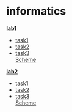 # informatics
<a style="font-weight: bold" href='https://github.com/kirillusgudkov/informatics/tree/main/lab1'>lab1</a>
<ul>
  <li><a href='https://github.com/kirillusgudkov/informatics/tree/main/lab1/1.asm'>task1</a></li>
  <li><a href='https://github.com/kirillusgudkov/informatics/tree/main/lab1/2.asm'>task2</a></li>
  <li><a href='https://github.com/kirillusgudkov/informatics/tree/main/lab1/3.asm'>task3</a></li> <a href='https://github.com/kirillusgudkov/informatics/blob/main/lab1/maximf3.jpg'>Scheme</a>
</ul>

<a style="font-weight: bold" href='https://github.com/kirillusgudkov/informatics/tree/main/lab2'>lab2</a>
<ul>
  <li><a href='https://github.com/kirillusgudkov/informatics/tree/main/lab2/1.asm'>task1</a></li>
  <li><a href='https://github.com/kirillusgudkov/informatics/tree/main/lab2/2.asm'>task2</a></li>
  <li><a href='https://github.com/kirillusgudkov/informatics/tree/main/lab2/3.asm'>task3</a></li> <a href='https://github.com/kirillusgudkov/informatics/blob/main/lab2/selection3.jpg'>Scheme</a>
</ul>
